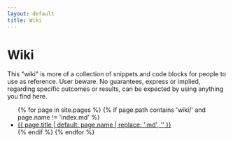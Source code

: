 ```yaml
---
layout: default
title: Wiki
---
```

<div style="
  position: fixed;
  top: 0;
  left: 0;
  width: 100vw;
  height: 100vh;
  background: url('../assets/Washington.png') center/cover no-repeat;
  z-index: -1;
">
</div>

# Wiki
This "wiki" is more of a collection of snippets and code blocks for people to use as reference. User beware. No guarantees, express or implied, regarding specific outcomes or results, can be expected by using anything you find here.

<ul>
  {% for page in site.pages %}
    {% if page.path contains 'wiki/' and page.name != 'index.md' %}
      <li><a href="{{ page.url | relative_url }}">{{ page.title | default: page.name | replace: '.md', '' }}</a></li>
    {% endif %}
  {% endfor %}
</ul>
